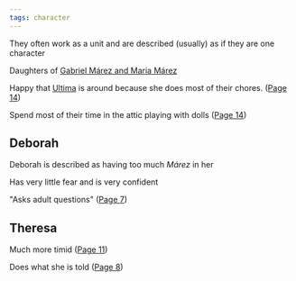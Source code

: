 ```yaml
---
tags: character
---
```

They often work as a unit and are described (usually) as if they are one character

Daughters of [Gabriel Márez and Maria Márez](</MárezFamily/GabrielandMariaMárez.md#List of Children>)

Happy that [Ultima](</Ultima.md>) is around because she does most of their chores. ([Page 14](</BMU.md#page=26>))

Spend most of their time in the attic playing with dolls ([Page 14](</BMU.md#page=26>))

## Deborah
Deborah is described as having too much *Márez* in her

Has very little fear and is very confident

"Asks adult questions" ([Page 7](</BMU.md#page=19>))

## Theresa
Much more timid ([Page 11](</BMU.md#page=23>))

Does what she is told ([Page 8](</BMU.md#page=20>))
